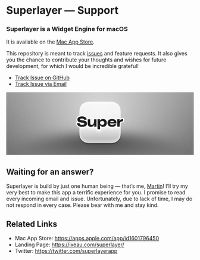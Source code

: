 # Superlayer — Support

### Superlayer is a Widget Engine for macOS

It is available on the [Mac App Store](https://apps.apple.com/app/id1601796450).

This repository is meant to track [issues](https://github.com/martinlexow/superlayer-support/issues) and feature requests. It also gives you the chance to contribute your thoughts and wishes for future development, for which I would be incredible grateful!

- [Track Issue on GitHub](https://github.com/martinlexow/superlayer-support/issues)
- [Track Issue via Email](mailto:mail@superlayer.app)

![](superlayer-header.png)

## Waiting for an answer?
Superlayer is build by just one human being — that’s me, [Martin](https://twitter.com/martinlexow)! I’ll try my very best to make this app a terrific experience for you. I promise to read every incoming email and issue. Unfortunately, due to lack of time, I may do not respond in every case. Please bear with me and stay kind.

## Related Links

- Mac App Store: https://apps.apple.com/app/id1601796450
- Landing Page: https://ixeau.com/superlayer/
- Twitter: https://twitter.com/superlayerapp
